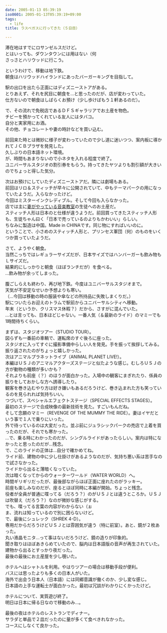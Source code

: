 ```yaml
---
date: 2005-01-13 05:39:19
iso8601: 2005-01-13T05:39:19+09:00
tags:
  - life
title: ラスベガスに行ってきた（５日目）

---
```


<div class="entry-body">
  <p>滞在地はすでにロサンゼルスだけど。<br />
    とはいっても、ダウンタウンには用はない（何<br />
    さっさとハリウッドに行こう。</p>

  <p>というわけで、移動は地下鉄。<br />
    朝食はハリウッドハイランドにあったバーガーキングを目指して。</p>

  <p>駅の出口を出たら正面にはディズニーストアがある。<br />
    とりあえず、それを尻目に朝食を…と思ったのだが、店が変わっていた。<br />
    仕方ないので朝食はしばらくお預け（少し歩けばもう１軒あるのだ）。</p>

  <p>で、その流れで免税店であるＤＦＳギャラリアでお土産を物色。<br />
    チビーを預かってくれている友人にはタバコ。<br />
    自分と実家用にお酒。<br />
    その他、チョコレートや妻の時計などを買い込む。</p>

  <p>前回来た時とは微妙に様子が変わっていたので少し道に迷いつつ、案内板に導かれてＪＣＢプラザを発見した。<br />
    久しぶりの日本語ネット環境。<br />
    が、時間もあまりないので小ネタを入れる程度で終了。<br />
    ユニバーサルスタジオの割引券をもらう。持ってきたヤツよりも割引額が大きいのでちょっと得した気分。</p>

  <p>次はお預けにしていたディズニーストアだ。隣には劇場もある。<br />
    前回はリロ＆スティッチが早々に公開されていて、中もテーマパークの用になっていたようだ。入らなかったけど。<br />
    今回はミスターインクレディブル。そして今回も入らなかった。<br />
    店では主に<a href="http://nishimiyahara.com">妻がやっている音楽教室</a>の生徒へのお土産だ。<br />
    スティッチ人形は日本のと仕様が違うようだ。前回買ってきたスティッチ人形も、生徒ちゃん曰く「日本で売っているのよりもかわいい」らしい。<br />
    ちなみに製造は中国。Made in CHINAです。同じ物にすればいいのに。<br />
    ということで、小さめのスティッチ人形と、プリンセス軍団（何）のものをいくつか買っていたようだ。</p>

  <p>さて、ようやく朝食。<br />
    当然こっちではレギュラーサイズだが、日本サイズではハンバーガーも飲み物もＬサイズだ。<br />
    結果的にしっかりと朝食（ほぼランチだが）を食べる。<br />
    …飲み物が余ってしまった。</p>

  <p>腹ごしらえも終わり、再び地下鉄。今度はユニバーサルスタジオまで。<br />
    天気が不安定なせいか予想よりも寒い。<br />
    （…今回は移動の時の服装や傘などの所持品に失敗しまくりだ。）<br />
    駅についたらお迎えのトラムで駅前からユニバーサルシティへ移動。<br />
    年末（というか、クリスマス休暇？）だから、さすがに混んでいた。<br />
    …とは言っても、日本ほどじゃない。一番人気（＆最新のライド）のマミーでも1時間待ちくらい。</p>

  <p>まずは、スタジオツアー（STUDIO TOUR）。<br />
    図らずも一番前の車輌で、運転席のすぐ後ろに座った。<br />
    スタジオに入ってすぐに撮影準備中らしい人を発見。手を振って挨拶してみる。振り返されたのがちょっと嬉しかった。<br />
    次はアニマルプラネットライブ（ANIMAL PLANET LIVE!）。<br />
    本編はＵＳＪのアニマルアクターズステージと似たような感じ。むしろＵＳＪの方が動物の種類が多いかも？<br />
    それよりも前座（？）のほうが面白かった。入場中の観客にまぎれたり、係員の振りをしておかしな方へ誘導したり。<br />
    観客を巻き込むやり方は好き嫌いもあるだろうけど、巻き込まれた方も笑っているのを見られれば気持ちいい。<br />
    つづいて、スペシャルエフェクトステージ（SPECIAL EFFECTS STAGES）。<br />
    最初のステージで合成映像の最新技術を見た。すごいもんだね。<br />
    そして念願のマミー（REVENGE OF THE MUMMY THE RIDE）。妻はイヤだという事で１人で乗りにいった。<br />
    外で待っているのは大変だった。並ぶ前にジュラシックパークの売店で上着を買ったのだが、それでも寒かった。<br />
    …で、乗る時にわかったのだが、シングルライドがあったらしい。案内は特になかったと思ったのだが…残念。<br />
    で、このライドの正体は…自分で確かめてね。<br />
    ライド前、建物の中に少し仕掛けがあるようなのだが、気持ち悪い系は苦手なので試さなかった。<br />
    ライドから出ると薄暗くなっていた。<br />
    次は暗くなってからのウォーターワールド（WATER WORLD）へ。<br />
    時間ギリギリだったが、最後部ながらほぼ正面に座れたのがラッキー。<br />
    前座も楽しみなのだが、座るとほぼ同時に本編が開始。ちょっと残念。<br />
    役者が全員が普通に喋ってる（だろう？）のがＵＳＪとは違うところか。ＵＳＪは吹替え（だろう？）なのが微妙な感じがする。<br />
    でも、喋ってる言葉の内容がわからない（ぉ<br />
    ま、流れは知っているので別に困らないけど。<br />
    で、最後にシュレック（SHREK 4-D）。<br />
    専用だからだろうけどＵＳＪとは雰囲気が違う（特に前室）。あと、鏡が２枚あった。<br />
    丸い液晶モニタ…って事はないだろうけど、鏡の造りが印象的。<br />
    聞き取りはほぼあきらめていたので、脳内は日本語版の音声が再生されていた。<br />
    建物から出るとすっかり夜だった。<br />
    最後の最後にお土産屋を少し覗いた。</p>

  <p>ホテルへはシャトルを利用。やはりツアーの場合は移動手段が便利。<br />
    バスには思ったよりも多くの日本人がいた。<br />
    海外で出会う日本人（日本語）には同郷意識が働くのか、少し変な感じ。<br />
    日本語の上手な運転士が面白かった。最初は冗談がわかりにくかったけど。</p>

  <p>ホテルについて、実質遊び終了。<br />
    明日は日本に帰る日なので移動のみ…。</p>

  <p>最後の夜はホテルのレストランでディナー。<br />
    サラダと単品で２皿だったのに量が多くて食べきれなかった。<br />
    コースにしなくて良かった。</p>
</div>
